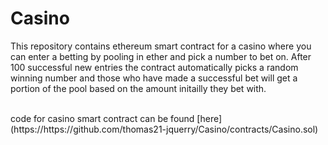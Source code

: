 # Casino
This repository contains ethereum smart contract for a casino where you can enter a betting by pooling in ether and pick a number to bet on. After 100 successful new entries the contract automatically picks a random winning number and those who have made a successful bet will get a portion of the pool based on the amount initailly they bet with.

<br/>
code for casino smart contract can be found [here](https://https://github.com/thomas21-jquerry/Casino/contracts/Casino.sol)
